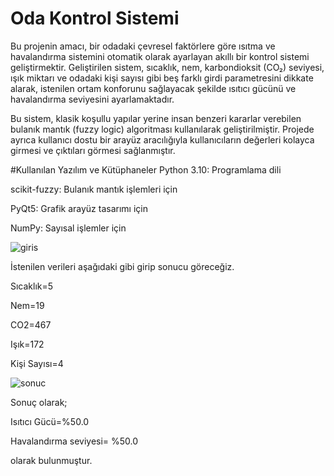 # Oda Kontrol Sistemi

 Bu projenin amacı, bir odadaki çevresel faktörlere göre ısıtma ve havalandırma sistemini otomatik olarak ayarlayan akıllı bir kontrol sistemi geliştirmektir. Geliştirilen sistem, sıcaklık, nem, karbondioksit (CO₂) seviyesi, ışık miktarı ve odadaki kişi sayısı gibi beş farklı girdi parametresini dikkate alarak, istenilen ortam konforunu sağlayacak şekilde ısıtıcı gücünü ve havalandırma seviyesini ayarlamaktadır.

Bu sistem, klasik koşullu yapılar yerine insan benzeri kararlar verebilen bulanık mantık (fuzzy logic) algoritması kullanılarak geliştirilmiştir. Projede ayrıca kullanıcı dostu bir arayüz aracılığıyla kullanıcıların değerleri kolayca girmesi ve çıktıları görmesi sağlanmıştır.

#Kullanılan Yazılım ve Kütüphaneler
Python 3.10: Programlama dili

scikit-fuzzy: Bulanık mantık işlemleri için

PyQt5: Grafik arayüz tasarımı için

NumPy: Sayısal işlemler için

![giris](https://github.com/user-attachments/assets/d78dcc5b-b7e9-46c4-9020-9b6b23356934)

İstenilen verileri aşağıdaki gibi girip sonucu göreceğiz.

Sıcaklık=5

Nem=19

CO2=467

Işık=172

Kişi Sayısı=4

![sonuc](https://github.com/user-attachments/assets/c32c1a53-791d-43a2-9482-b7524a582d24)

Sonuç olarak;

Isıtıcı Gücü=%50.0

Havalandırma seviyesi= %50.0  

olarak bulunmuştur.




